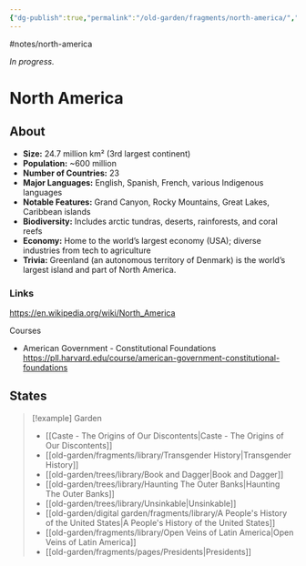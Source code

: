 ```yaml
---
{"dg-publish":true,"permalink":"/old-garden/fragments/north-america/","created":"2025-03-17T17:50:38.610-04:00","updated":"2025-08-16T13:09:05.118-04:00"}
---
```


#notes/north-america

*In progress.*
# North America 
## About
- **Size:** 24.7 million km² (3rd largest continent)
- **Population:** ~600 million  
- **Number of Countries:** 23  
- **Major Languages:** English, Spanish, French, various Indigenous languages  
- **Notable Features:** Grand Canyon, Rocky Mountains, Great Lakes, Caribbean islands  
- **Biodiversity:** Includes arctic tundras, deserts, rainforests, and coral reefs  
- **Economy:** Home to the world’s largest economy (USA); diverse industries from tech to agriculture  
- **Trivia:** Greenland (an autonomous territory of Denmark) is the world’s largest island and part of North America.

### Links
https://en.wikipedia.org/wiki/North_America

Courses
- American Government - Constitutional Foundations https://pll.harvard.edu/course/american-government-constitutional-foundations
## States


> [!example] Garden
> -  [[Caste - The Origins of Our Discontents\|Caste - The Origins of Our Discontents]]
> - [[old-garden/fragments/library/Transgender History\|Transgender History]]
> - [[old-garden/trees/library/Book and Dagger\|Book and Dagger]]
> - [[old-garden/trees/library/Haunting The Outer Banks\|Haunting The Outer Banks]]
> - [[old-garden/trees/library/Unsinkable\|Unsinkable]]
> - [[old-garden/digital garden/fragments/library/A People's History of the United States\|A People's History of the United States]]
> - [[old-garden/fragments/library/Open Veins of Latin America\|Open Veins of Latin America]]
> - [[old-garden/fragments/pages/Presidents\|Presidents]]

